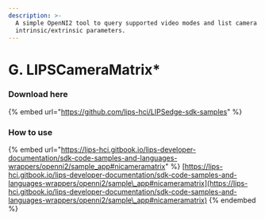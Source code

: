 ```yaml
---
description: >-
  A simple OpenNI2 tool to query supported video modes and list camera
  intrinsic/extrinsic parameters.
---
```


# G. LIPSCameraMatrix\*

### Download here

{% embed url="https://github.com/lips-hci/LIPSedge-sdk-samples" %}

### How to use

{% embed url="https://lips-hci.gitbook.io/lips-developer-documentation/sdk-code-samples-and-languages-wrappers/openni2/sample_app#nicameramatrix" %}
[https://lips-hci.gitbook.io/lips-developer-documentation/sdk-code-samples-and-languages-wrappers/openni2/sample\_app#nicameramatrix](https://lips-hci.gitbook.io/lips-developer-documentation/sdk-code-samples-and-languages-wrappers/openni2/sample\_app#nicameramatrix)
{% endembed %}

